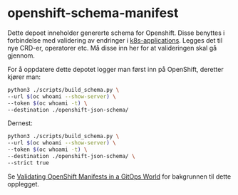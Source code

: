 # openshift-schema-manifest

Dette depoet inneholder genererte schema for Openshift. Disse benyttes i forbindelse med validering av endringer i [k8s-applications](https://github.com/domstolene/k8s-applications). Legges det til nye CRD-er, operatorer etc. Må disse inn her for at valideringen skal gå gjennom.

For å oppdatere dette depotet logger man først inn på OpenShift, deretter kjører man:

```sh
python3 ./scripts/build_schema.py \
--url $(oc whoami --show-server) \
--token $(oc whoami -t) \
--destination ./openshift-json-schema/
```

Dernest:

```sh
python3 ./scripts/build_schema.py \
--url $(oc whoami --show-server) \
--token $(oc whoami -t) \
--destination ./openshift-json-schema/ \
--strict true
```

Se [Validating OpenShift Manifests in a GitOps World](https://cloud.redhat.com/blog/validating-openshift-manifests-in-a-gitops-world) for bakgrunnen til dette opplegget.
